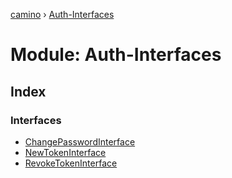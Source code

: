 [camino](../README.md) › [Auth-Interfaces](auth_interfaces.md)

# Module: Auth-Interfaces

## Index

### Interfaces

* [ChangePasswordInterface](../interfaces/auth_interfaces.changepasswordinterface.md)
* [NewTokenInterface](../interfaces/auth_interfaces.newtokeninterface.md)
* [RevokeTokenInterface](../interfaces/auth_interfaces.revoketokeninterface.md)
